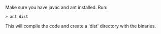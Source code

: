 Make sure you have javac and ant installed. Run:

    > ant dist

This will compile the code and create a 'dist' directory with the binaries.
